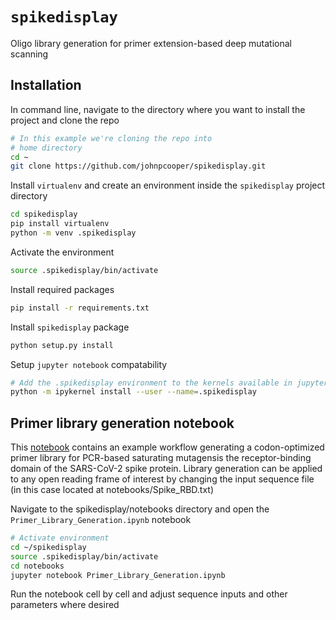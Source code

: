 # `spikedisplay`

Oligo library generation for primer extension-based deep mutational scanning

## Installation

In command line, navigate to the directory where you want to install the project and clone the repo

```sh
# In this example we're cloning the repo into
# home directory
cd ~
git clone https://github.com/johnpcooper/spikedisplay.git
```

Install `virtualenv` and create an environment inside the `spikedisplay` project directory

```sh
cd spikedisplay
pip install virtualenv
python -m venv .spikedisplay
```

Activate the environment

```sh
source .spikedisplay/bin/activate
```

Install required packages

```sh
pip install -r requirements.txt
```

Install `spikedisplay` package
```sh
python setup.py install
```

Setup `jupyter notebook` compatability

```sh
# Add the .spikedisplay environment to the kernels available in jupyter
python -m ipykernel install --user --name=.spikedisplay
```

## Primer library generation notebook

This [notebook](https://github.com/johnpcooper/spikedisplay/blob/main/notebooks/Primer_Library_Generation.ipynb) contains an example workflow generating a codon-optimized primer library for PCR-based saturating mutagensis the receptor-binding domain of the SARS-CoV-2 spike protein. Library generation can be applied to any open reading frame of interest by changing the input sequence file (in this case located at notebooks/Spike_RBD.txt)

Navigate to the spikedisplay/notebooks directory and open the `Primer_Library_Generation.ipynb` notebook

```sh
# Activate environment
cd ~/spikedisplay
source .spikedisplay/bin/activate
cd notebooks
jupyter notebook Primer_Library_Generation.ipynb
```

Run the notebook cell by cell and adjust sequence inputs and other parameters where desired